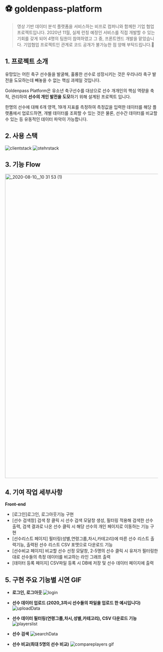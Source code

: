 # ⚽ goldenpass-platform

> 영상 기반 데이터 분석 플랫폼을 서비스하는 비프로 컴퍼니와 함께한 기업 협업 프로젝트입니다. 2020년 11월, 실제 런칭 예정인 서비스를 직접 개발할 수 있는 기회를 갖게 되어 4명의 팀원이 참여하였고 그 중, 프론트엔드 개발을 맡았습니다.
기업협업 프로젝트인 관계로 코드 공개가 불가능한 점 양해 부탁드립니다.🤣

##  1. 프로젝트 소개
유망있는 어린 축구 선수들을 발굴해, 훌륭한 선수로 성장시키는 것은 우리나라 축구 발전을 도모하는데 빼놓을 수 없는 핵심 과제일 것입니다.

Goldenpass Platform은 유소년 축구선수를 대상으로 선수 개개인의 핵심 역량을 축적, 관리하여 **선수의 개인 발전을 도모**하기 위해 설계된 프로젝트 입니다.

한명의 선수에 대해 6개 영역, 19개 지표를 측정하여 측정값을 입력한 데이터를 해당 플랫폼에서 업로드하면, 개별 데이터를 조회할 수 있는 것은 물론, 선수간 데이터를 비교할 수 있는 등 유동적인 데이터 파악이 가능합니다.

## 2. 사용 스택 
![clientstack](https://user-images.githubusercontent.com/59456824/90146558-23a7a180-ddbc-11ea-8f1e-c6e560a2717e.png)
![otehrstack](https://user-images.githubusercontent.com/59456824/90146561-25716500-ddbc-11ea-9f8d-e32ad1f8485b.png)


##  3. 기능 Flow 
<img width="1000" alt="_2020-08-10__10 31 53 (1)" src="https://user-images.githubusercontent.com/59456824/90146986-aaf51500-ddbc-11ea-9126-2629998a0811.png">

##  4. 기여 작업 세부사항
**Front-end**
- [로그인]로그인, 로그아웃기능 구현 
- [선수 검색창] 검색 창 클릭 시 선수 검색 모달창 생성, 필터링 적용해 검색한 선수 출력, 검색 결과로 나온 선수 클릭 시 해당 선수의 개인 페이지로 이동하는 기능 구현 
- [선수리스트 페이지] 필터링(성별,연령그룹,차시,카테고리)에 따른 선수 리스트 출력기능, 출력된 선수 리스트 CSV 포맷으로 다운로드 기능
- [선수비교 페이지] 비교할 선수 선정 모달창, 2-5명의 선수 클릭 시 유저가 필터링한 대로 선수들의 측정 데이터를 비교하는 라인 그래프 출력
- [데이터 등록 페이지] CSV파일 등록 시 DB에 저장 및 선수 데이터 페이지에 출력


##  5. 구현 주요 기능별 시연 GIF
- **로그인, 로그아웃**
![login](https://user-images.githubusercontent.com/59456824/90150068-345a1680-ddc0-11ea-9297-9843d535c51a.gif)

- **선수 데이터 업로드 (2020_3차시 선수들의 파일을 업로드 한 예시입니다)**
![uploadData](https://user-images.githubusercontent.com/59456824/90150091-3c19bb00-ddc0-11ea-8f11-90f2890f2bad.gif)

- **선수 데이터 필터링(연령그룹,차시,성별,카테고리), CSV 다운로드 기능** 
![playerslist](https://user-images.githubusercontent.com/59456824/90151084-51431980-ddc1-11ea-8272-3edb84f04a06.gif)

- **선수 검색**
![searchData](https://user-images.githubusercontent.com/59456824/90150123-476ce680-ddc0-11ea-8eb3-bd0034664603.gif)

- **선수 비교(최대 5명의 선수 비교)**
![compareplayers gif](https://user-images.githubusercontent.com/59456824/90148099-ed6b2180-ddbd-11ea-86ba-a2841fa27ab3.gif)


